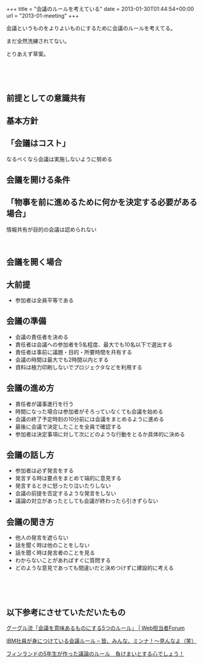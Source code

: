 +++
title = "会議のルールを考えている"
date = 2013-01-30T01:44:54+00:00
url = "2013-01-meeting"
+++
&nbsp;

会議というものをよりよいものにするために会議のルールを考えてる。

まだ全然洗練されてない。

とりあえず草案。

&nbsp;

&nbsp;

## 前提としての意識共有

## 基本方針

## 「会議はコスト」

なるべくなら会議は実施しないように努める 

## 会議を開ける条件

## 「物事を前に進めるために何かを決定する必要がある場合」

情報共有が目的の会議は認められない 

&nbsp; 

## 会議を開く場合

## 大前提

- 参加者は全員平等である

## 会議の準備

- 会議の責任者を決める
- 責任者は会議への参加者を5名程度、最大でも10名以下で選出する
- 責任者は事前に議題・目的・所要時間を共有する
- 会議の時間は最大でも2時間以内とする
- 資料は極力印刷しないでプロジェクタなどを利用する

## 会議の進め方

- 責任者が議事進行を行う
- 時間になった場合は参加者がそろっていなくても会議を始める
- 会議の終了予定時刻の10分前には会議をまとめるように進める
- 最後に会議で決定したことを全員で確認する
- 参加者は決定事項に対して次にどのような行動をとるか具体的に決める

## 会議の話し方

- 参加者は必ず発言をする
- 発言する時は要点をまとめて端的に意見する
- 発言するときに怒ったり泣いたりしない
- 会議の前提を否定するような発言をしない
- 議論の対立があったとしても会議が終わったら引きずらない

## 会議の聞き方

- 他人の発言を遮らない
- 話を聞く時は他のことをしない
- 話を聞く時は発言者のことを見る
- わからないことがあればすぐに質問する
- どのような意見であっても間違いだと決めつけずに建設的に考える

&nbsp; 

&nbsp; 

## 以下参考にさせていただいたもの

<a href="http://web-tan.forum.impressrd.jp/e/2012/01/17/11954" target="_blank">グーグル流「会議を意味あるものにする5つのルール」 | Web担当者Forum</a> 

<a href="http://blog.goo.ne.jp/dimebag_darell_20041208_rip/e/07c547f4ce3646b53c0a28c6ed291b63" target="_blank">IBM社員が身につけている会議ルール &#8211; 皆、みんな、ミンナ！～見んなよ（笑）</a> 

<a href="http://kd1.blog103.fc2.com/blog-entry-200.html" target="_blank">フィンランドの5年生が作った議論のルール　負けまいとする心でしょう！</a>